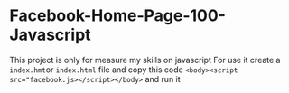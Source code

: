 # Facebook-Home-Page-100-Javascript
This project is only for measure my skills on javascript
For use it create a `index.hmt`or `index.html` file and copy this code
`<body><script src="facebook.js></script></body>` and run it
